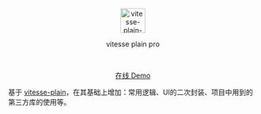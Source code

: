 <br>
<p align='center'>
  <img src="https://vitesse-plain.netlify.app/favicon.svg" width="50" alt="vitesse-plain-pro">
  <p align='center'>vitesse plain pro</p>
</p>

<br>

<p align='center'>
  <a href="https://vitesse-plain-pro.netlify.app/">在线 Demo</a>
</p>

基于 [vitesse-plain](https://github.com/AnthonyJu/vitesse-plain)，在其基础上增加：常用逻辑、UI的二次封装、项目中用到的第三方库的使用等。
